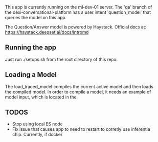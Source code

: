 This app is currently running on the ml-dev-01 server.  The 'qa' branch of the dexi-conversational-platform has a user intent 'question_model' that queries the model on this app.

The Question/Answer model is powered by Haystack. Official docs at: https://haystack.deepset.ai/docs/intromd

## Running the app
Just run ./setups.sh from the root directory of this repo.  

## Loading a Model
The load_traced_model compiles the current active model and then loads the compiled model.  In order to compile a model, it needs an example of model input, which is located in the 

## TODOS
* Stop using local ES node
* Fix issue that causes app to need to restart to corretly use inferentia chip.  Currently, if docker 